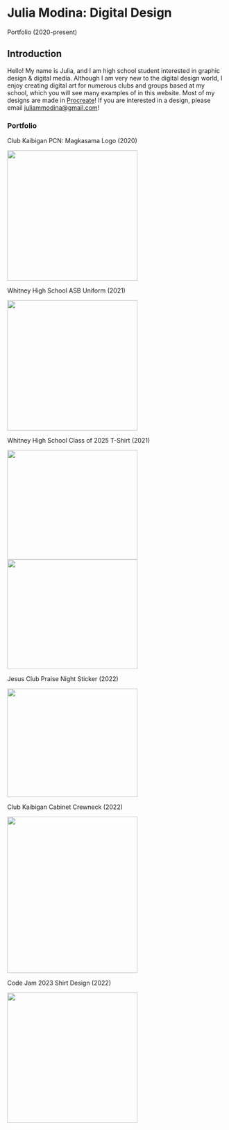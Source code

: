 # Julia Modina: Digital Design
Portfolio (2020-present)

## Introduction
Hello! My name is Julia, and I am high school student interested in graphic design & digital media. Although I am very new to the digital design world, I enjoy creating digital art for numerous clubs and groups based at my school, which you will see many examples of in this website. Most of my designs are made in [Procreate](https://procreate.art/)! If you are interested in a design, please email juliammodina@gmail.com!

### Portfolio
Club Kaibigan PCN: Magkasama Logo (2020)

<img src="https://user-images.githubusercontent.com/114511310/193430077-7386c4c3-99c9-40da-be60-3dee1aa65da8.jpg" width="300" height="300">

Whitney High School ASB Uniform (2021)

<img src="https://user-images.githubusercontent.com/114511310/193429680-3b8ec088-1b1f-407e-b027-19f9cf9aa8c7.jpg" width="300" height="300"> 

Whitney High School Class of 2025 T-Shirt (2021)

<img src="https://user-images.githubusercontent.com/114511310/193429941-79cd8f6f-1610-467c-88bc-7184d149e75b.png" width="300" height="252"> <img src="https://user-images.githubusercontent.com/114511310/193429952-e93869e9-4014-4f32-973c-22a7fbf1fd08.png" width="300" height="252">

Jesus Club Praise Night Sticker (2022)

<img src="https://user-images.githubusercontent.com/114511310/193430180-80f74f39-bc35-4e56-b716-89eadb4f8694.png" width="300" height="250">

Club Kaibigan Cabinet Crewneck (2022)

<img src="https://user-images.githubusercontent.com/114511310/193430234-bb933441-78fe-4616-b492-985ab4d9c333.jpg" width="300" height="360">

Code Jam 2023 Shirt Design (2022)

<img src="https://user-images.githubusercontent.com/114511310/193430283-305d6929-da42-4fbe-a5be-af105451aee4.jpg" width="300" height="300">
